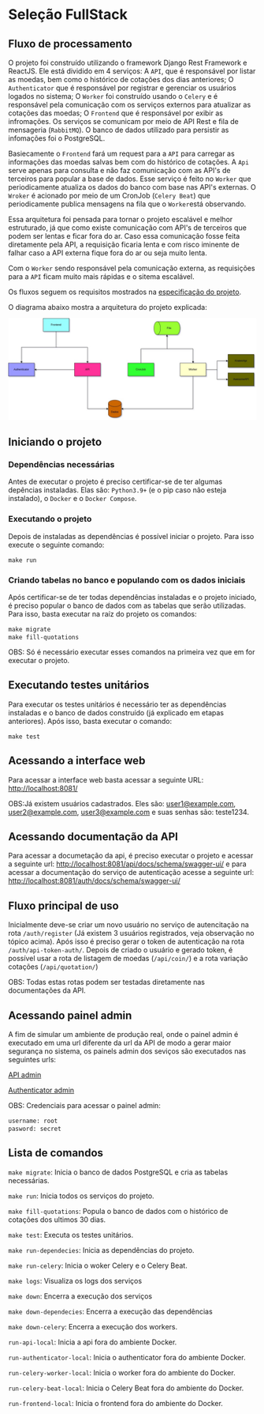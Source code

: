 # Seleção FullStack

## Fluxo de processamento

O projeto foi construído utilizando o framework Django Rest Framework e ReactJS. Ele está dividido em 4 serviços: A ```API```, que é responsável por listar as moedas, bem como o histórico de cotações dos dias anteriores; O ```Authenticator``` que é responsável por registrar e gerenciar os usuários logados no sistema; O ```Worker``` foi construído usando o `Celery` e é responsável pela comunicação com os serviços externos para atualizar as cotações das moedas; O ```Frontend``` que é responsável por exibir as infromações. Os serviços se comunicam por meio de API Rest e fila de mensageria (`RabbitMQ`). O banco de dados utilizado para persistir as infomações foi o PostgreSQL.

Basiecamente o ```Frontend``` fará um request para a ```API``` para carregar as informações das moedas salvas bem com do histórico de cotações. A ```Api``` serve apenas para consulta e não faz comunicação com as API's de terceiros para popular a base de dados. Esse serviço é feito no ```Worker``` que periodicamente atualiza os dados do banco com base nas API's externas. O ```Wroker``` é acionado por meio de um CronJob (`Celery Beat`) que periodicamente publica mensagens na fila que o ```Worker```está observando.

Essa arquitetura foi pensada para tornar o projeto escalável e melhor estruturado, já que como existe comunicação com API's de terceiros que podem ser lentas e ficar fora do ar. Caso essa comunicação fosse feita diretamente pela API, a requisição ficaria lenta e com risco iminente de falhar caso a API externa fique fora do ar ou seja muito lenta.

Com o ```Worker``` sendo responsável pela comunicação externa, as requisições para a ```API``` ficam muito mais rápidas e o sitema escalável.

Os fluxos seguem os requisitos mostrados na [especificação do projeto](./README_BASE.md).

O diagrama abaixo mostra a arquitetura do projeto explicada:

![seleção fullstack](./arq.jpg)


## Iniciando o projeto

### Dependências necessárias
Antes de executar o projeto é preciso certificar-se de ter algumas depências instaladas. Elas são: ```Python3.9+``` (e o pip caso não esteja instalado), o ```Docker``` e o ```Docker Compose```.

### Executando o projeto
Depois de instaladas as dependências é possível iniciar o projeto. Para isso execute o seguinte comando:

```shell
make run
```

### Criando tabelas no banco e populando com os dados iniciais
Após certificar-se de ter todas dependências instaladas e o projeto iniciado, é preciso popular o banco de dados com as tabelas que serão utilizadas. Para isso, basta executar na raíz do projeto os comandos:

```shell
make migrate
make fill-quotations
```

OBS: Só é necessário executar esses comandos na primeira vez que em for executar o projeto.


## Executando testes unitários
Para executar os testes unitários é necessário ter as dependências instaladas e o banco de dados construído (já explicado em etapas anteriores). Após isso, basta executar o comando:

```shell
make test
```

## Acessando a interface web
Para acessar a interface web basta acessar a seguinte URL: [http://localhost:8081/](http://localhost:8081/)

OBS:Já existem usuários cadastrados. Eles são: user1@example.com, user2@example.com, user3@example.com e suas senhas são: teste1234.

## Acessando documentação da API
Para acessar a documetação da api, é preciso executar o projeto e acessar a seguinte url: [http://localhost:8081/api/docs/schema/swagger-ui/](http://localhost:8081/api/docs/schema/swagger-ui/) e para acessar a documentação do serviço de autenticação acesse a seguinte url:  [http://localhost:8081/auth/docs/schema/swagger-ui/](http://localhost:8081/auth/docs/schema/swagger-ui/)

## Fluxo principal de uso

Inicialmente deve-se criar um novo usuário no serviço de autencitação na rota `/auth/register` (Já existem 3 usuários registrados, veja observação  no tópico acima). Após isso é preciso gerar o token de autenticação na rota `/auth/api-token-auth/`.
Depois de criado o usuário e gerado token, é possível usar a rota de listagem de moedas (`/api/coin/`) e a rota variação cotações (`/api/quotation/`)

OBS: Todas estas rotas podem ser testadas diretamente nas documentações da API.

## Acessando painel admin
A fim de simular um ambiente de produção real, onde o painel admin é executado em uma url diferente da url da API de modo a gerar maior segurança no sistema, os painels admin dos seviços são executados nas seguintes urls:


[API admin](http://localhost:8082/api/admin/)

[Authenticator admin](http://localhost:8082/auth/admin/)

OBS: Credenciais para acessar o painel admin:
```
username: root
pasword: secret
```

## Lista de comandos

```make migrate```: Inicia o banco de dados PostgreSQL e cria as tabelas necessárias.

```make run```: Inicia todos os serviços do projeto.

```make fill-quotations```: Popula o banco de dados com o histórico de cotações dos ultimos 30 dias.

```make test```: Executa os testes unitários.

```make run-dependecies```: Inicia as dependências do projeto.

```make run-celery```: Inicia o woker Celery e o Celery Beat.

```make logs```: Visualiza os logs dos serviços

```make down```: Encerra a execução dos serviços

```make down-dependecies```: Encerra a execução das dependências

```make down-celery```: Encerra a execução dos workers.

```run-api-local```: Inicia a api fora do ambiente Docker.

```run-authenticator-local```: Inicia o authenticator fora do ambiente Docker.

```run-celery-worker-local```: Inicia o worker fora do ambiente do Docker.

```run-celery-beat-local```: Inicia o Celery Beat fora do ambiente do Docker.

```run-frontend-local```: Inicia o frontend fora do ambiente do Docker.